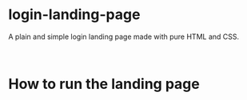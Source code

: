 # login-landing-page
A plain and simple login landing page made with pure HTML and CSS.

<br>

# How to run the landing page


